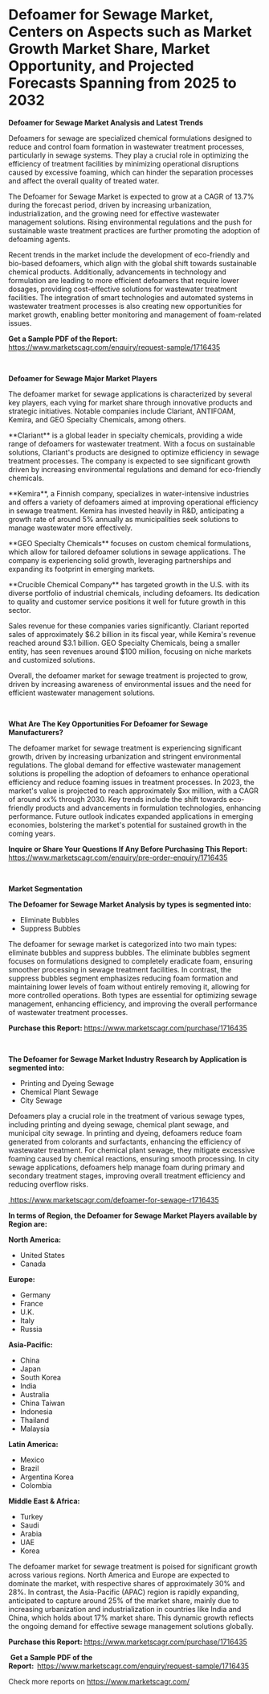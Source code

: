 <p><h1>Defoamer for Sewage Market, Centers on Aspects such as Market Growth Market Share, Market Opportunity, and Projected Forecasts Spanning from 2025 to 2032</h1></p><p><strong>Defoamer for Sewage Market Analysis and Latest Trends</strong></p>
<p><p>Defoamers for sewage are specialized chemical formulations designed to reduce and control foam formation in wastewater treatment processes, particularly in sewage systems. They play a crucial role in optimizing the efficiency of treatment facilities by minimizing operational disruptions caused by excessive foaming, which can hinder the separation processes and affect the overall quality of treated water.</p><p>The Defoamer for Sewage Market is expected to grow at a CAGR of 13.7% during the forecast period, driven by increasing urbanization, industrialization, and the growing need for effective wastewater management solutions. Rising environmental regulations and the push for sustainable waste treatment practices are further promoting the adoption of defoaming agents. </p><p>Recent trends in the market include the development of eco-friendly and bio-based defoamers, which align with the global shift towards sustainable chemical products. Additionally, advancements in technology and formulation are leading to more efficient defoamers that require lower dosages, providing cost-effective solutions for wastewater treatment facilities. The integration of smart technologies and automated systems in wastewater treatment processes is also creating new opportunities for market growth, enabling better monitoring and management of foam-related issues.</p></p>
<p><strong>Get a Sample PDF of the Report:&nbsp;</strong> <a href="https://www.marketscagr.com/enquiry/request-sample/1716435?utm_campaign=1868&utm_medium=2&utm_source=Github&utm_content=ia&utm_term=12012025&utm_id=defoamer-for-sewage">https://www.marketscagr.com/enquiry/request-sample/1716435</a></p>
<p>&nbsp;</p>
<p><strong>Defoamer for Sewage Major Market Players</strong></p>
<p><p>The defoamer market for sewage applications is characterized by several key players, each vying for market share through innovative products and strategic initiatives. Notable companies include Clariant, ANTIFOAM, Kemira, and GEO Specialty Chemicals, among others.</p><p>**Clariant** is a global leader in specialty chemicals, providing a wide range of defoamers for wastewater treatment. With a focus on sustainable solutions, Clariant's products are designed to optimize efficiency in sewage treatment processes. The company is expected to see significant growth driven by increasing environmental regulations and demand for eco-friendly chemicals.</p><p>**Kemira**, a Finnish company, specializes in water-intensive industries and offers a variety of defoamers aimed at improving operational efficiency in sewage treatment. Kemira has invested heavily in R&D, anticipating a growth rate of around 5% annually as municipalities seek solutions to manage wastewater more effectively.</p><p>**GEO Specialty Chemicals** focuses on custom chemical formulations, which allow for tailored defoamer solutions in sewage applications. The company is experiencing solid growth, leveraging partnerships and expanding its footprint in emerging markets.</p><p>**Crucible Chemical Company** has targeted growth in the U.S. with its diverse portfolio of industrial chemicals, including defoamers. Its dedication to quality and customer service positions it well for future growth in this sector.</p><p>Sales revenue for these companies varies significantly. Clariant reported sales of approximately $6.2 billion in its fiscal year, while Kemira's revenue reached around $3.1 billion. GEO Specialty Chemicals, being a smaller entity, has seen revenues around $100 million, focusing on niche markets and customized solutions.</p><p>Overall, the defoamer market for sewage treatment is projected to grow, driven by increasing awareness of environmental issues and the need for efficient wastewater management solutions.</p></p>
<p>&nbsp;</p>
<p><strong>What Are The Key Opportunities For Defoamer for Sewage Manufacturers?</strong></p>
<p><p>The defoamer market for sewage treatment is experiencing significant growth, driven by increasing urbanization and stringent environmental regulations. The global demand for effective wastewater management solutions is propelling the adoption of defoamers to enhance operational efficiency and reduce foaming issues in treatment processes. In 2023, the market's value is projected to reach approximately $xx million, with a CAGR of around xx% through 2030. Key trends include the shift towards eco-friendly products and advancements in formulation technologies, enhancing performance. Future outlook indicates expanded applications in emerging economies, bolstering the market's potential for sustained growth in the coming years.</p></p>
<p><strong>Inquire or Share Your Questions If Any Before Purchasing This Report:</strong> <a href="https://www.marketscagr.com/enquiry/pre-order-enquiry/1716435?utm_campaign=1868&utm_medium=2&utm_source=Github&utm_content=ia&utm_term=12012025&utm_id=defoamer-for-sewage">https://www.marketscagr.com/enquiry/pre-order-enquiry/1716435</a></p>
<p>&nbsp;</p>
<p><strong>Market Segmentation</strong></p>
<p><strong>The Defoamer for Sewage Market Analysis by types is segmented into:</strong></p>
<p><ul><li>Eliminate Bubbles</li><li>Suppress Bubbles</li></ul></p>
<p><p>The defoamer for sewage market is categorized into two main types: eliminate bubbles and suppress bubbles. The eliminate bubbles segment focuses on formulations designed to completely eradicate foam, ensuring smoother processing in sewage treatment facilities. In contrast, the suppress bubbles segment emphasizes reducing foam formation and maintaining lower levels of foam without entirely removing it, allowing for more controlled operations. Both types are essential for optimizing sewage management, enhancing efficiency, and improving the overall performance of wastewater treatment processes.</p></p>
<p><strong>Purchase this Report:&nbsp;</strong><a href="https://www.marketscagr.com/purchase/1716435?utm_campaign=1868&utm_medium=2&utm_source=Github&utm_content=ia&utm_term=12012025&utm_id=defoamer-for-sewage">https://www.marketscagr.com/purchase/1716435</a></p>
<p>&nbsp;</p>
<p><strong>The Defoamer for Sewage Market Industry Research by Application is segmented into:</strong></p>
<p><ul><li>Printing and Dyeing Sewage</li><li>Chemical Plant Sewage</li><li>City ​​Sewage</li></ul></p>
<p><p>Defoamers play a crucial role in the treatment of various sewage types, including printing and dyeing sewage, chemical plant sewage, and municipal city sewage. In printing and dyeing, defoamers reduce foam generated from colorants and surfactants, enhancing the efficiency of wastewater treatment. For chemical plant sewage, they mitigate excessive foaming caused by chemical reactions, ensuring smooth processing. In city sewage applications, defoamers help manage foam during primary and secondary treatment stages, improving overall treatment efficiency and reducing overflow risks.</p></p>
<p><a href="https://www.marketscagr.com/defoamer-for-sewage-r1716435?utm_campaign=1868&utm_medium=2&utm_source=Github&utm_content=ia&utm_term=12012025&utm_id=defoamer-for-sewage">&nbsp;https://www.marketscagr.com/defoamer-for-sewage-r1716435</a></p>
<p><strong>In terms of Region, the Defoamer for Sewage Market Players available by Region are:</strong></p>
<p>
    <p> <strong> North America: </strong>
        <ul>
            <li>United States</li>
            <li>Canada</li>
        </ul>
        </p> 
    <p> <strong> Europe: </strong>
        <ul>
            <li>Germany</li>
            <li>France</li>
            <li>U.K.</li>
            <li>Italy</li>
            <li>Russia</li>
        </ul>
        </p> 
    <p> <strong> Asia-Pacific: </strong>
        <ul>
            <li>China</li>
            <li>Japan</li>
            <li>South Korea</li>
            <li>India</li>
            <li>Australia</li>
            <li>China Taiwan</li>
            <li>Indonesia</li>
            <li>Thailand</li>
            <li>Malaysia</li>
        </ul>
        </p> 
    <p> <strong> Latin America: </strong>
        <ul>
            <li>Mexico</li>
            <li>Brazil</li>
            <li>Argentina Korea</li>
            <li>Colombia</li>
        </ul>
        </p> 
    <p> <strong> Middle East & Africa: </strong>
        <ul>
            <li>Turkey</li>
            <li>Saudi</li>
            <li>Arabia</li>
            <li>UAE</li>
            <li>Korea</li>
        </ul>
    </p>
    </p>
<p><p>The defoamer market for sewage treatment is poised for significant growth across various regions. North America and Europe are expected to dominate the market, with respective shares of approximately 30% and 28%. In contrast, the Asia-Pacific (APAC) region is rapidly expanding, anticipated to capture around 25% of the market share, mainly due to increasing urbanization and industrialization in countries like India and China, which holds about 17% market share. This dynamic growth reflects the ongoing demand for effective sewage management solutions globally.</p></p>
<p><strong>Purchase this Report: </strong><a href="https://www.marketscagr.com/purchase/1716435?utm_campaign=1868&utm_medium=2&utm_source=Github&utm_content=ia&utm_term=12012025&utm_id=defoamer-for-sewage">https://www.marketscagr.com/purchase/1716435</a></p>
<p>&nbsp;<strong>Get a Sample PDF of the Report:&nbsp;&nbsp;</strong><a href="https://www.marketscagr.com/enquiry/request-sample/1716435?utm_campaign=1868&utm_medium=2&utm_source=Github&utm_content=ia&utm_term=12012025&utm_id=defoamer-for-sewage">https://www.marketscagr.com/enquiry/request-sample/1716435</a></p>
<p><strong></strong></p>
<p>Check more reports on <a href="https://www.marketscagr.com/?utm_campaign=1868&utm_medium=2&utm_source=Github&utm_content=ia&utm_term=12012025&utm_id=defoamer-for-sewage">https://www.marketscagr.com/</a></p>